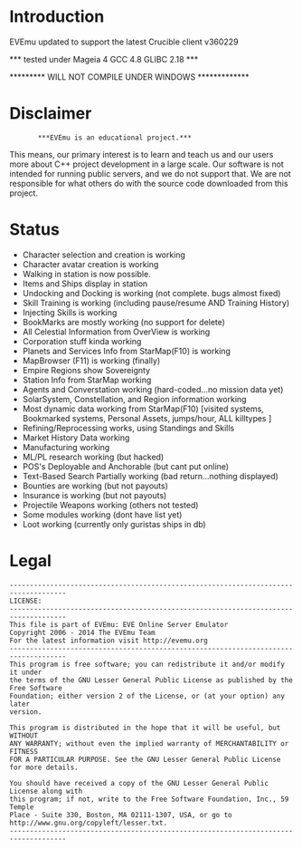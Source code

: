 # Introduction
EVEmu updated to support the latest Crucible client v360229

***   tested under Mageia 4  GCC 4.8  GLIBC 2.18     ***

*********  WILL NOT COMPILE UNDER WINDOWS  *************

# Disclaimer

           ***EVEmu is an educational project.***
 This means, our primary interest is to learn and teach us
and our users more about C++ project development in a large
scale. Our software is not intended for running public servers,
and we do not support that. We are not responsible for what others
do with the source code downloaded from this project.

# Status
- Character selection and creation is working
- Character avatar creation is working
- Walking in station is now possible.
- Items and Ships display in station
- Undocking and Docking is working (not complete.  bugs almost fixed)
- Skill Training is working (including pause/resume AND Training History)
- Injecting Skills is working
- BookMarks are mostly working (no support for delete)
- All Celestial Information from OverView is working
- Corporation stuff kinda working
- Planets and Services Info from StarMap(F10) is working
- MapBrowser (F11) is working (finally)
- Empire Regions show Sovereignty
- Station Info from StarMap working
- Agents and Converstation working (hard-coded...no mission data yet)
- SolarSystem, Constellation, and Region information working
- Most dynamic data working from StarMap(F10) [visited systems, Bookmarked systems, Personal Assets, jumps/hour, ALL killtypes ]
- Refining/Reprocessing works, using Standings and Skills
- Market History Data working
- Manufacturing working
- ML/PL research working (but hacked)
- POS's Deployable and Anchorable (but cant put online)
- Text-Based Search Partially working (bad return...nothing displayed)
- Bounties are working (but not payouts)
- Insurance is working (but not payouts)
- Projectile Weapons working (others not tested)
- Some modules working (dont have list yet)
- Loot working (currently only guristas ships in db)


# Legal
    ------------------------------------------------------------------------------------
    LICENSE:
    ------------------------------------------------------------------------------------
    This file is part of EVEmu: EVE Online Server Emulator
    Copyright 2006 - 2014 The EVEmu Team
    For the latest information visit http://evemu.org
    ------------------------------------------------------------------------------------
    This program is free software; you can redistribute it and/or modify it under
    the terms of the GNU Lesser General Public License as published by the Free Software
    Foundation; either version 2 of the License, or (at your option) any later
    version.

    This program is distributed in the hope that it will be useful, but WITHOUT
    ANY WARRANTY; without even the implied warranty of MERCHANTABILITY or FITNESS
    FOR A PARTICULAR PURPOSE. See the GNU Lesser General Public License for more details.

    You should have received a copy of the GNU Lesser General Public License along with
    this program; if not, write to the Free Software Foundation, Inc., 59 Temple
    Place - Suite 330, Boston, MA 02111-1307, USA, or go to
    http://www.gnu.org/copyleft/lesser.txt.
    ------------------------------------------------------------------------------------

